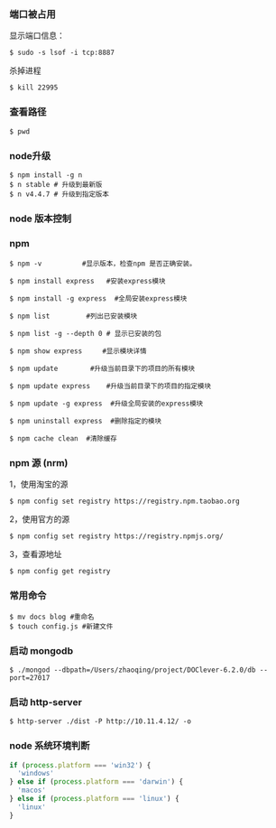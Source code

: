 ###  端口被占用

显示端口信息：

```shell
$ sudo -s lsof -i tcp:8887
```

杀掉进程

```shell
$ kill 22995
```

### 查看路径

```shell
$ pwd
```

### node升级

```shell
$ npm install -g n
$ n stable # 升级到最新版
$ n v4.4.7 # 升级到指定版本
```

### node 版本控制



### npm

```shell
$ npm -v          #显示版本，检查npm 是否正确安装。
 
$ npm install express   #安装express模块
 
$ npm install -g express  #全局安装express模块
 
$ npm list         #列出已安装模块

$ npm list -g --depth 0 # 显示已安装的包
 
$ npm show express     #显示模块详情
 
$ npm update        #升级当前目录下的项目的所有模块
 
$ npm update express    #升级当前目录下的项目的指定模块
 
$ npm update -g express  #升级全局安装的express模块
 
$ npm uninstall express  #删除指定的模块

$ npm cache clean  #清除缓存

```

### npm 源 (nrm)

1，使用淘宝的源

```shell
$ npm config set registry https://registry.npm.taobao.org
```

2，使用官方的源

```shell
$ npm config set registry https://registry.npmjs.org/
```

3，查看源地址

```shell
$ npm config get registry
```

### 常用命令

```shell
$ mv docs blog #重命名
$ touch config.js #新建文件
```

### 启动 mongodb

```hell
$ ./mongod --dbpath=/Users/zhaoqing/project/DOClever-6.2.0/db --port=27017
```

### 启动 http-server

```shell
$ http-server ./dist -P http://10.11.4.12/ -o
```

### node 系统环境判断

```js
if (process.platform === 'win32') {
  'windows'
} else if (process.platform === 'darwin') {
  'macos'
} else if (process.platform === 'linux') {
  'linux'
}
```

